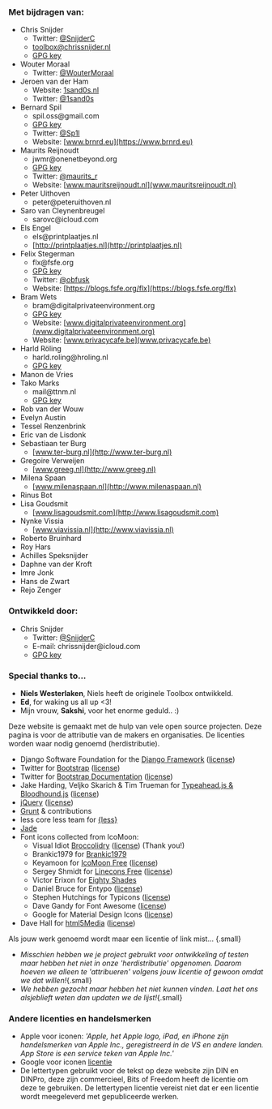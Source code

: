 ### Met bijdragen van:

 - Chris Snijder 
    - Twitter: [@SnijderC](https://twitter.com/SnijderC) 
    - toolbox@chrissnijder.nl
    - [GPG key](https://keybase.io/snijderc/key.asc)
 - Wouter Moraal 
    - Twitter: [@WouterMoraal](https://twitter.com/WouterMoraal)
 - Jeroen van der Ham
    - Website: [1sand0s.nl](https://1sand0s.nl)    
    - Twitter: [@1sand0s](https://twitter.com/1sand0s) 
 - Bernard Spil
    - &#115;&#112;&#105;&#108;&#46;&#111;&#115;&#115;&#64;&#103;&#109;&#97;&#105;&#108;&#46;&#99;&#111;&#109;
    - [GPG key](https://keybase.io/spil/key.asc)
    - Twitter: [@Sp1l](https://twitter.com/Sp1l)
    - Website: [www.brnrd.eu](https://www.brnrd.eu)
 - Maurits Reijnoudt
    - &#106;&#119;&#109;&#114;&#064;&#111;&#110;&#101;&#110;&#101;&#116;&#098;&#101;&#121;&#111;&#110;&#100;&#046;&#111;&#114;&#103;
    - [GPG key](http://www.mauritsreijnoudt.nl/Pub_Key.txt)
    - Twitter: [@maurits_r](https://twitter.com/maurits_r)
    - Website: [www.mauritsreijnoudt.nl](www.mauritsreijnoudt.nl)
 - Peter Uithoven
    - &#112;&#101;&#116;&#101;&#114;&#64;&#112;&#101;&#116;&#101;&#114;&#117;&#105;&#116;&#104;&#111;&#118;&#101;&#110;&#46;&#110;&#108;
 - Saro van Cleynenbreugel
    - &#115;&#97;&#114;&#111;&#118;&#99;&#64;&#105;&#99;&#108;&#111;&#117;&#100;&#46;&#99;&#111;&#109;
 - Els Engel
    - &#101;&#108;&#115;&#64;&#112;&#114;&#105;&#110;&#116;&#112;&#108;&#97;&#97;&#116;&#106;&#101;&#115;&#46;&#110;&#108;
    - [http://printplaatjes.nl](http://printplaatjes.nl)
 - Felix Stegerman
    - &#102;&#108;&#120;&#64;&#102;&#115;&#102;&#101;&#46;&#111;&#114;&#103;
    - [GPG key](https://github.com/obfusk/gpg)
    - Twitter: [@obfusk](https://twitter.com/obfusk) 
    - Website: [https://blogs.fsfe.org/flx](https://blogs.fsfe.org/flx)
 - Bram Wets
    - &#98;&#114;&#97;&#109;&#64;&#100;&#105;&#103;&#105;&#116;&#97;&#108;&#112;&#114;&#105;&#118;&#97;&#116;&#101;&#101;&#110;&#118;&#105;&#114;&#111;&#110;&#109;&#101;&#110;&#116;&#46;&#111;&#114;&#103;
    - [GPG key](http://pgp.mit.edu/pks/lookup?op=vindex&search=0x919C9EBCA0430B96)
    - Website: [www.digitalprivateenvironment.org](www.digitalprivateenvironment.org)
    - Website: [www.privacycafe.be](www.privacycafe.be)
 - Harld Röling
    - &#104;&#97;&#114;&#108;&#100;&#46;&#114;&#111;&#108;&#105;&#110;&#103;&#64;&#104;&#114;&#111;&#108;&#105;&#110;&#103;&#46;&#110;&#108;
    - [GPG key](https://www.hroling.nl/pki/certificaten/Harld_Roling_0xF1E7EC17.asc)
 - Manon de Vries
 - Tako Marks
    - &#109;&#97;&#105;&#108;&#64;&#116;&#116;&#110;&#109;&#46;&#110;&#108;
    - [GPG key](http://pgp.mit.edu/pks/lookup?op=vindex&search=0x236A1975F4BA978B)
 - Rob van der Wouw
 - Evelyn Austin
 - Tessel Renzenbrink
 - Eric van de Lisdonk
 - Sebastiaan ter Burg
    - [www.ter-burg.nl](http://www.ter-burg.nl)
 - Gregoire Verweijen
    - [www.greeg.nl](http://www.greeg.nl)
 - Milena Spaan
    - [www.milenaspaan.nl](http://www.milenaspaan.nl)
 - Rinus Bot
 - Lisa Goudsmit
    - [www.lisagoudsmit.com](http://www.lisagoudsmit.com)
 - Nynke Vissia
    - [www.viavissia.nl](http://www.viavissia.nl)
 - Roberto Bruinhard
 - Roy Hars
 - Achilles Speksnijder
 - Daphne van der Kroft
 - Imre Jonk
 - Hans de Zwart
 - Rejo Zenger

### Ontwikkeld door:

 - Chris Snijder 
    - Twitter: [@SnijderC](https://twitter.com/SnijderC) 
    - &#x45;&#x2D;&#x6D;&#x61;&#x69;&#x6C;&#x3A;&#x20;&#099;&#104;&#114;&#105;&#115;&#115;&#110;&#105;&#106;&#100;&#101;&#114;&#064;&#105;&#099;&#108;&#111;&#117;&#100;&#046;&#099;&#111;&#109;
    - [GPG key](https://keybase.io/snijderc/key.asc)
    
### Special thanks to...

 - **Niels Westerlaken**, Niels heeft de originele Toolbox ontwikkeld.
 - **Ed**, for waking us all up <3!
 - Mijn vrouw, **Sakshi**, voor het enorme geduld.. :)
 
Deze website is gemaakt met de hulp van vele open source projecten.
Deze pagina is voor de attributie van de makers en organisaties. De licenties worden waar nodig genoemd (herdistributie).

 - Django Software Foundation for the [Django Framework](https://www.djangoproject.com/) ([license](/doc/licenses/django-license))
 - Twitter for [Bootstrap](http://getbootstrap.com/) ([license](/doc/licenses/mit-license/))
 - Twitter for [Bootstrap Documentation](http://getbootstrap.com/) ([license](http://creativecommons.org/licenses/by/3.0/))
 - Jake Harding, Veljko Skarich & Tim Trueman for [Typeahead.js & Bloodhound.js](http://twitter.github.io/typeahead.js/) ([license](/doc/licenses/mit-license/))
 - [jQuery](https://jquery.org) ([license](/doc/licenses/mit-license/))
 - [Grunt](http://gruntjs.com/) & contributions
 - less core less team for [{less}](http://lesscss.org/)
 - [Jade](http://jade-lang.com/)
 - Font icons collected from IcoMoon:
    - Visual Idiot [Broccolidry](http://dribbble.com/shots/587469-Free-16px-Broccolidryiconsaniconsetitisfullof-icons) ([license](/doc/licenses/broccolidry-license)) (Thank you!)
    - Brankic1979 for [Brankic1979](http://brankic1979.com/icons/)
    - Keyamoon for [IcoMoon Free](http://keyamoon.com/icomoon/) ([license](https://creativecommons.org/licenses/by/3.0/))
    - Sergey Shmidt for [Linecons Free](http://keyamoon.com/icomoon/) ([license](https://creativecommons.org/licenses/by-sa/4.0/legalcode))
    - Victor Erixon for [Eighty Shades](https://dribbble.com/shots/928458-80-Shades-of-White-Icons)
    - Daniel Bruce for Entypo ([license](https://creativecommons.org/licenses/by-sa/3.0/))
    - Stephen Hutchings for Typicons ([license](https://creativecommons.org/licenses/by-sa/3.0/))
    - Dave Gandy for Font Awesome ([license](https://creativecommons.org/licenses/by/3.0/))
    - Google for Material Design Icons ([license](https://creativecommons.org/licenses/by-sa/4.0/))
 - Dave Hall for [html5Media](https://github.com/etianen/html5media) ([license](https://github.com/etianen/html5media/blob/master/LICENSE))
    
Als jouw werk genoemd wordt maar een licentie of link mist...
{.small}

  - *Misschien hebben we je project gebruikt voor ontwikkeling of testen maar hebben het niet in onze 'herdistributie' opgenomen. Daarom hoeven we alleen te 'attribueren' volgens jouw licentie of gewoon omdat we dat willen!*{.small}
  - *We hebben gezocht maar hebben het niet kunnen vinden. Laat het ons alsjeblieft weten dan updaten we de lijst!*{.small}

### Andere licenties en handelsmerken

- Apple voor iconen: *'Apple, het Apple logo, iPad, en iPhone zijn handelsmerken van Apple Inc., geregistreerd in de VS en andere landen. App Store is een service teken van Apple Inc.'*
- Google voor iconen [licentie](http://creativecommons.org/licenses/by/2.5/)
- De lettertypen gebruikt voor de tekst op deze website zijn DIN en DINPro, deze zijn commercieel, Bits of Freedom heeft de licentie om deze te gebruiken. De lettertypen licentie vereist niet dat er een licentie wordt meegeleverd met gepubliceerde werken.
